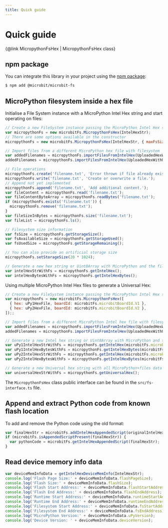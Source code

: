 ```yaml
---
title: Quick guide
---
```


# Quick guide

{@link MicropythonFsHex | MicropythonFsHex class}

## npm package

You can integrate this library in your project using the [npm package](https://www.npmjs.com/package/@microbit/microbit-fs):

```bash
$ npm add @microbit/microbit-fs
```

## MicroPython filesystem inside a hex file

Initialise a File System instance with a MicroPython Intel Hex string and start operating on files:

```js
// Create a new FileSystem instance passing the MicroPython Intel Hex string
var micropythonFs = new microbitFs.MicropythonFsHex(IntelHexStr);
// There are some options available in the constructor
micropythonFs = new microbitFs.MicropythonFsHex(IntelHexStr, { maxFsSize: 20 * 1024});

// Import files from a different MicroPython hex file with filesystem
var addedFilenames = micropythonFs.importFilesFromIntelHex(UploadedHexWithUserFiles);
addedFilenames = micropythonFs.importFilesFromIntelHex(UploadedHexWithUserFiles, {overwrite: false, formatFirst: false});

// File operations
micropythonFs.create('filename.txt', 'Error thrown if file already exists.');
micropythonFs.write('filename.txt', 'Create or overwrite a file.');
// Append not yet implemented
micropythonFs.append('filename.txt', 'Add additional content.');
var fileContent = micropythonFs.read('filename.txt');
var fileContentByteArray = micropythonFs.readBytes('filename.txt');
if (micropythonFs.exists('filename.txt')) {
  micropythonFs.remove('filename.txt');
}
var fileSizeInBytes = micropythonFs.size('filename.txt');
var fileList = micropythonFs.ls();

// Filesystem size information
var fsSize = micropythonFs.getStorageSize();
var fsAvailableSize = micropythonFs.getStorageUsed();
var fsUsedSize = micropythonFs.getStorageRemaining();

// You can also provide an artificial storage size
micropythonFs.setStorageSize(20 * 1024);

// Generate a new hex string or Uint8Array with MicroPython and the files
var intelHexStrWithFs = micropythonFs.getIntelHex();
var intelHexBytesWithFs = micropythonFs.getIntelHexBytes();
```

Using multiple MicroPython Intel Hex files to generate a Universal Hex:

```js
// Create a new FileSystem instance passing the MicroPython Intel Hex string
var micropythonFs = new microbitFs.MicropythonFsHex([
  { hex: uPy1HexFile, boardId: microbitFs.microbitBoardId.V1 },
  { hex: uPy2HexFile, boardId: microbitFs.microbitBoardId.V2 },
]);;

// Import files from a different MicroPython Intel hex file with filesystem
var addedFilenames = micropythonFs.importFilesFromIntelHex(UploadedHexWithUserFiles);
addedFilenames = micropythonFs.importFilesFromIntelHex(UploadedHexWithUserFiles, {overwrite: false, formatFirst: false});

// Generate a new Intel hex string or Uint8Array with MicroPython and the files
var uPy1IntelHexStrWithFs = micropythonFs.getIntelHex(microbitFs.microbitBoardId.V1);
var uPy1IntelHexBytesWithFs = micropythonFs.getIntelHexBytes(microbitFs.microbitBoardId.V1);
var uPy2IntelHexStrWithFs = micropythonFs.getIntelHex(microbitFs.microbitBoardId.V2);
var uPy2IntelHexBytesWithFs = micropythonFs.getIntelHexBytes(microbitFs.microbitBoardId.V2);

// Generate a new Universal hex string with all MicroPython+files data
var universalHexStrWithFs = micropythonFs.getUniversalHex();
```

The `MicropythonFsHex` class public interface can be found in the
`src/fs-interface.ts` file.

## Append and extract Python code from known flash location
To add and remove the Python code using the old format:

```js
var finalHexStr = microbitFs.addIntelHexAppendedScript(originalIntelHexStr, 'print("hello world!")');
if (microbitFs.isAppendedScriptPresent(finalHexStr)) {
  var pythonCode = microbitFs.getIntelHexAppendedScript(finalHexStr);
}
```

## Read device memory info data

```js
var deviceMemInfoData = getIntelHexDeviceMemInfo(IntelHexStr);
console.log('Flash Page Size:' + deviceMemInfoData.flashPageSize);
console.log('Flash Size:' + deviceMemInfoData.flashSize);
console.log('Flash Start Address:' + deviceMemInfoData.flashStartAddress);
console.log('Flash End Address:' + deviceMemInfoData.flashEndAddress);
console.log('Runtime Start Address:' + deviceMemInfoData.runtimeStartAddress);
console.log('Runtime End Address:' + deviceMemInfoData.runtimeEndAddress);
console.log('Filesystem Start Address:' + deviceMemInfoData.fsStartAddress);
console.log('Filesystem End Address:' + deviceMemInfoData.fsEndAddress);
console.log('MicroPython Version:' + deviceMemInfoData.uPyVersion);
console.log('Device Version: ' + deviceMemInfoData.deviceVersion);
```